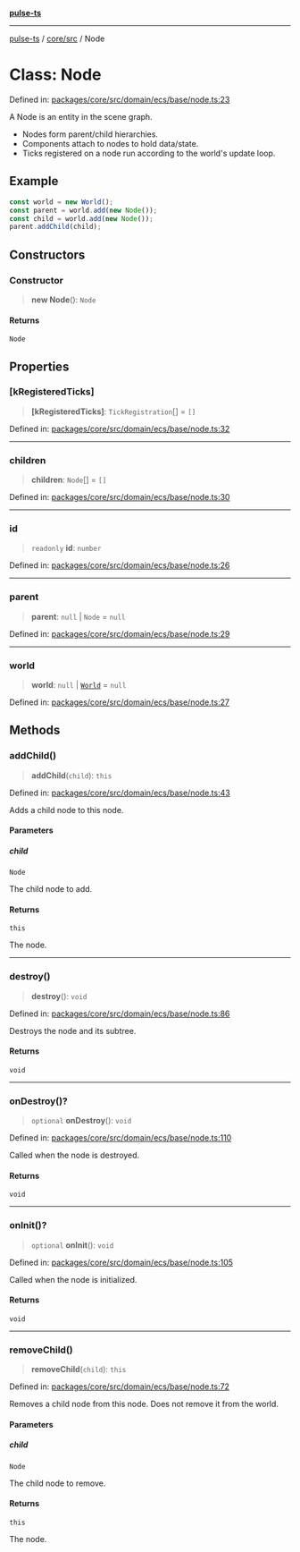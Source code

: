 [**pulse-ts**](../../../README.md)

***

[pulse-ts](../../../README.md) / [core/src](../README.md) / Node

# Class: Node

Defined in: [packages/core/src/domain/ecs/base/node.ts:23](https://github.com/jlehett/pulse-ts/blob/4869ef2c4af7bf37d31e2edd2d6d1ba148133fb2/packages/core/src/domain/ecs/base/node.ts#L23)

A Node is an entity in the scene graph.

- Nodes form parent/child hierarchies.
- Components attach to nodes to hold data/state.
- Ticks registered on a node run according to the world's update loop.

## Example

```ts
const world = new World();
const parent = world.add(new Node());
const child = world.add(new Node());
parent.addChild(child);
```

## Constructors

### Constructor

> **new Node**(): `Node`

#### Returns

`Node`

## Properties

### \[kRegisteredTicks\]

> **\[kRegisteredTicks\]**: `TickRegistration`[] = `[]`

Defined in: [packages/core/src/domain/ecs/base/node.ts:32](https://github.com/jlehett/pulse-ts/blob/4869ef2c4af7bf37d31e2edd2d6d1ba148133fb2/packages/core/src/domain/ecs/base/node.ts#L32)

***

### children

> **children**: `Node`[] = `[]`

Defined in: [packages/core/src/domain/ecs/base/node.ts:30](https://github.com/jlehett/pulse-ts/blob/4869ef2c4af7bf37d31e2edd2d6d1ba148133fb2/packages/core/src/domain/ecs/base/node.ts#L30)

***

### id

> `readonly` **id**: `number`

Defined in: [packages/core/src/domain/ecs/base/node.ts:26](https://github.com/jlehett/pulse-ts/blob/4869ef2c4af7bf37d31e2edd2d6d1ba148133fb2/packages/core/src/domain/ecs/base/node.ts#L26)

***

### parent

> **parent**: `null` \| `Node` = `null`

Defined in: [packages/core/src/domain/ecs/base/node.ts:29](https://github.com/jlehett/pulse-ts/blob/4869ef2c4af7bf37d31e2edd2d6d1ba148133fb2/packages/core/src/domain/ecs/base/node.ts#L29)

***

### world

> **world**: `null` \| [`World`](World.md) = `null`

Defined in: [packages/core/src/domain/ecs/base/node.ts:27](https://github.com/jlehett/pulse-ts/blob/4869ef2c4af7bf37d31e2edd2d6d1ba148133fb2/packages/core/src/domain/ecs/base/node.ts#L27)

## Methods

### addChild()

> **addChild**(`child`): `this`

Defined in: [packages/core/src/domain/ecs/base/node.ts:43](https://github.com/jlehett/pulse-ts/blob/4869ef2c4af7bf37d31e2edd2d6d1ba148133fb2/packages/core/src/domain/ecs/base/node.ts#L43)

Adds a child node to this node.

#### Parameters

##### child

`Node`

The child node to add.

#### Returns

`this`

The node.

***

### destroy()

> **destroy**(): `void`

Defined in: [packages/core/src/domain/ecs/base/node.ts:86](https://github.com/jlehett/pulse-ts/blob/4869ef2c4af7bf37d31e2edd2d6d1ba148133fb2/packages/core/src/domain/ecs/base/node.ts#L86)

Destroys the node and its subtree.

#### Returns

`void`

***

### onDestroy()?

> `optional` **onDestroy**(): `void`

Defined in: [packages/core/src/domain/ecs/base/node.ts:110](https://github.com/jlehett/pulse-ts/blob/4869ef2c4af7bf37d31e2edd2d6d1ba148133fb2/packages/core/src/domain/ecs/base/node.ts#L110)

Called when the node is destroyed.

#### Returns

`void`

***

### onInit()?

> `optional` **onInit**(): `void`

Defined in: [packages/core/src/domain/ecs/base/node.ts:105](https://github.com/jlehett/pulse-ts/blob/4869ef2c4af7bf37d31e2edd2d6d1ba148133fb2/packages/core/src/domain/ecs/base/node.ts#L105)

Called when the node is initialized.

#### Returns

`void`

***

### removeChild()

> **removeChild**(`child`): `this`

Defined in: [packages/core/src/domain/ecs/base/node.ts:72](https://github.com/jlehett/pulse-ts/blob/4869ef2c4af7bf37d31e2edd2d6d1ba148133fb2/packages/core/src/domain/ecs/base/node.ts#L72)

Removes a child node from this node. Does not remove it from the world.

#### Parameters

##### child

`Node`

The child node to remove.

#### Returns

`this`

The node.
